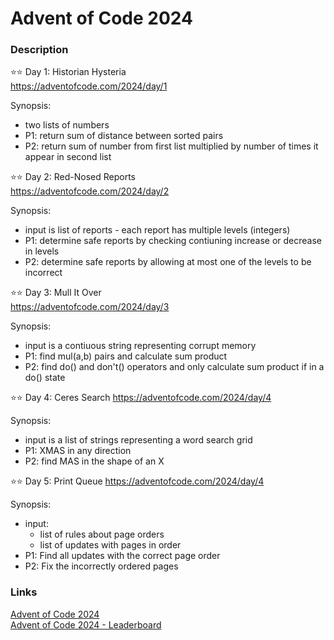 # Advent of Code 2024


### Description  

⭐⭐ Day 1: Historian Hysteria  
https://adventofcode.com/2024/day/1  

Synopsis:  
- two lists of numbers     
- P1: return sum of distance between sorted pairs  
- P2: return sum of number from first list multiplied by number  of times it appear in second list

⭐⭐ Day 2: Red-Nosed Reports   
https://adventofcode.com/2024/day/2

Synopsis:  
- input is list of reports - each report has multiple levels (integers)
- P1: determine safe reports by checking contiuning increase or decrease in levels  
- P2: determine safe reports by allowing at most one of the levels to be incorrect  

⭐⭐ Day 3: Mull It Over  
https://adventofcode.com/2024/day/3

Synopsis:  
- input is a contiuous string representing corrupt memory
- P1: find mul(a,b) pairs and calculate sum product 
- P2: find do() and don't() operators and only calculate sum product if in a do() state

⭐⭐ Day 4: Ceres Search 
https://adventofcode.com/2024/day/4

Synopsis:  
- input is a list of strings representing a word search grid
- P1: XMAS in any direction
- P2: find MAS in the shape of an X

⭐⭐ Day 5: Print Queue 
https://adventofcode.com/2024/day/4

Synopsis:  
- input:
  -  list of rules about page orders  
  -  list of updates with pages in order  
- P1: Find all updates with the correct page order 
- P2: Fix the incorrectly ordered pages

### Links  
[Advent of Code 2024](https://adventofcode.com/2024)     
[Advent of Code 2024 - Leaderboard](https://adventofcode.com/2024/leaderboard)  



